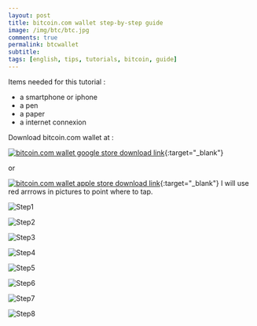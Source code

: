 ```yaml
---
layout: post
title: bitcoin.com wallet step-by-step guide
image: /img/btc/btc.jpg
comments: true
permalink: btcwallet
subtitle: 
tags: [english, tips, tutorials, bitcoin, guide]
---
```


Items needed for this tutorial :
- a smartphone or iphone
- a pen
- a paper
- a internet connexion

Download bitcoin.com wallet at :

[![bitcoin.com wallet google store download link](https://www.fredbarre.com/img/btc/dland.png)](https://play.google.com/store/apps/details?id=com.bitcoin.mwallet){:target="_blank"}


or


[![bitcoin.com wallet apple store download link](https://www.fredbarre.com/img/btc/dlapp.png)](https://apps.apple.com/us/app/bitcoin-wallet-by-bitcoin-com/id1252903728?ls=1){:target="_blank"}
I will use red arrrows in pictures to point where to tap.

![Step1](https://www.fredbarre.com/img/btc/Step1GoToSettings.JPG)

![Step2](https://www.fredbarre.com/img/btc/Step2Set.JPG)

![Step3](https://www.fredbarre.com/img/btc/Step3GoToBCH.JPG)

![Step4](https://www.fredbarre.com/img/btc/Step4WalletNotSave.JPG)

![Step5](https://www.fredbarre.com/img/btc/Step5SaveWallet.JPG)

![Step6](https://www.fredbarre.com/img/btc/Step6Receive.JPG)



![Step7](https://www.fredbarre.com/img/btc/Step7QRCodeAdress.JPG)

![Step8](https://www.fredbarre.com/img/btc/ExtraStep8scan.JPG)
